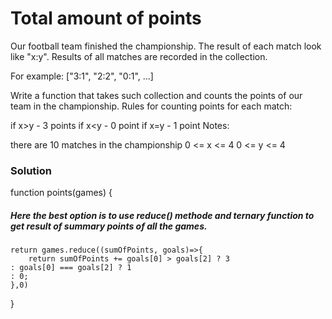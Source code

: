 # Total amount of points

Our football team finished the championship. The result of each match look like "x:y". Results of all matches are recorded in the collection.

For example: ["3:1", "2:2", "0:1", ...]

Write a function that takes such collection and counts the points of our team in the championship. Rules for counting points for each match:

if x>y - 3 points
if x<y - 0 point
if x=y - 1 point
Notes:

there are 10 matches in the championship
0 <= x <= 4
0 <= y <= 4

### Solution

function points(games) {

##### Here the best option is to use reduce() methode and ternary function to get result of summary points of all the games.

    return games.reduce((sumOfPoints, goals)=>{
        return sumOfPoints += goals[0] > goals[2] ? 3
    : goals[0] === goals[2] ? 1
    : 0;
    },0)

}
